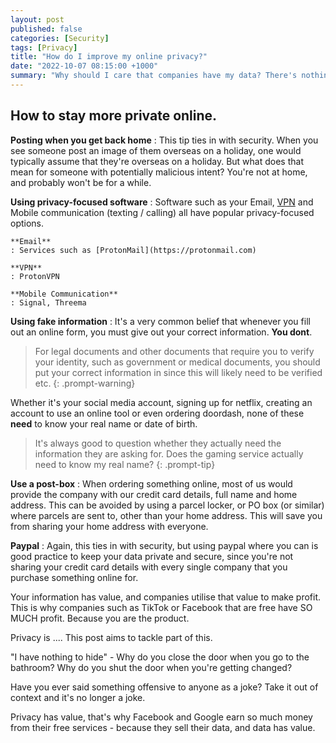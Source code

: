 ```yaml
---
layout: post
published: false
categories: [Security]
tags: [Privacy]
title: "How do I improve my online privacy?"
date: "2022-10-07 08:15:00 +1000"
summary: "Why should I care that companies have my data? There's nothing special about me. They probably already known everything anyway."
---
```


## How to stay more private online.

**Posting when you get back home**
: This tip ties in with security. When you see someone post an image of them overseas on a holiday, one 
would typically assume that they're overseas on a holiday. But what does that mean for someone with 
potentially malicious intent? You're not at home, and probably won't be for a while.

**Using privacy-focused software**
: Software such as your Email, [VPN](/posts/how-vpns-work) and Mobile
communication (texting / calling) all have popular privacy-focused options.

    **Email**
    : Services such as [ProtonMail](https://protonmail.com) 

    **VPN**
    : ProtonVPN

    **Mobile Communication**
    : Signal, Threema

**Using fake information**
: It's a very common belief that whenever you fill out an online form,
you must give out your correct information. **You dont**.

> For legal documents and other documents that require you to verify your identity, such as government or medical documents, you should put your
correct information in since this will likely need to be verified etc.
{: .prompt-warning}

Whether it's your social media account, signing up for netflix, creating an account to use an online tool or even ordering doordash, none of these **need** to know your real name or date of birth.

> It's always good to question whether they actually need the information
they are asking for. Does the gaming service actually need to know my real
name? 
{: .prompt-tip}

**Use a post-box**
: When ordering something online, most of us would provide the company
with our credit card details, full name and home address. This can be
avoided by using a parcel locker, or PO box (or similar) where parcels
are sent to, other than your home address. This will save you from
sharing your home address with everyone.

**Paypal**
: Again, this ties in with security, but using paypal where you can is
good practice to keep your data private and secure, since you're not
sharing your credit card details with every single company that you
purchase something online for.

Your information has value, and companies utilise that value to make profit. This is why
companies such as TikTok or Facebook that are free have SO MUCH profit. Because you are the product.


Privacy is .... This post aims to tackle part of this.

"I have nothing to hide" - Why do you close the door when you go to the bathroom? Why do you shut the door when you're getting
changed?

Have you ever said something offensive to anyone as a joke? Take it out of context and it's no longer a joke.

Privacy has value, that's why Facebook and Google earn so much money from their free services - because they sell
their data, and data has value.

